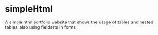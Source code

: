 ﻿# simpleHtml

A simple html portfolio website that shows the usage of tables and nested tables, also using fieldsets in forms
